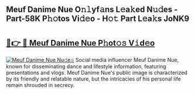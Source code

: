 ## Meuf Danime Nue O𝚗𝚕yf𝚊ns L𝚎a𝚔ed N𝚞𝚍es - Part-58K P𝚑𝚘tos Vi𝚍𝚎o - H𝚘𝚝 Part L𝚎a𝚔s JoNK9

# <h2><a href="http://kfcvd65.oniu.top/?m=Meuf+Danime+Nue">🔗👉 🔴 Meuf Danime Nue P𝚑ot𝚘𝚜 V𝚒d𝚎o</a></h2>

[![Meuf Danime Nue Nu𝚍e𝚜](https://i.imgur.com/0qMVB7G.gif)](http://kfcvd65.oniu.top/?m=Meuf+Danime+Nue)
Social media influencer Meuf Danime Nue, known for disseminating dance and lifestyle information, featuring presentations and vlogs. Meuf Danime Nue's public image is characterized by its friendly and relatable nature, but the intricacies of his personal life remain shrouded in secrecy.  
